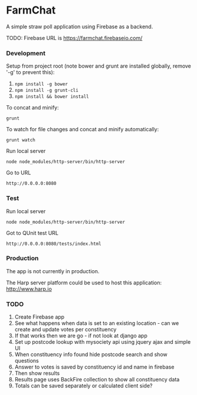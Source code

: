 # FarmChat

A simple straw poll application using Firebase as a backend.

TODO: Firebase URL is https://farmchat.firebaseio.com/

### Development

Setup from project root (note bower and grunt are installed globally, remove '-g' to prevent this):

1. `npm install -g bower`
1. `npm install -g grunt-cli`
1. `npm install && bower install`

To concat and minify:
```
grunt
```

To watch for file changes and concat and minify automatically:
```
grunt watch
```

Run local server
```
node node_modules/http-server/bin/http-server
```

Go to URL
```
http://0.0.0.0:8080
```

### Test

Run local server
```
node node_modules/http-server/bin/http-server
```

Got to QUnit test URL
```
http://0.0.0.0:8080/tests/index.html
```

### Production

The app is not currently in production.

The Harp server platform could be used to host this application: http://www.harp.io


### TODO

1. Create Firebase app
1. See what happens when data is set to an existing location - can we create and update votes per constituency
1. If that works then we are go - if not look at django app
1. Set up postcode lookup with mysociety api using jquery ajax and simple UI
1. When constituency info found hide postcode search and show questions
1. Answer to votes is saved by constituency id and name in firebase
1. Then show results
1. Results page uses BackFire collection to show all constituency data
1. Totals can be saved separately or calculated client side?

